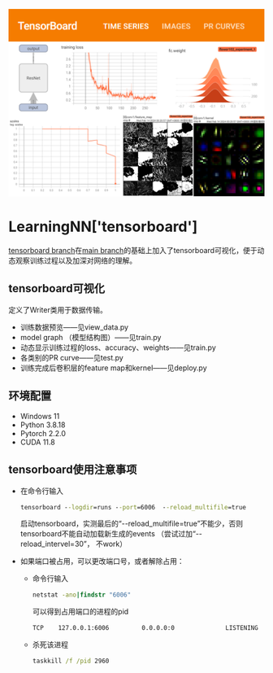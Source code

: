 ![cover](/images/cover.png "cover")

# LearningNN['tensorboard']

[tensorboard branch](https://github.com/YHt666/LearningNN/tree/tensorboard)在[main branch](https://github.com/YHt666/LearningNN)的基础上加入了tensorboard可视化，便于动态观察训练过程以及加深对网络的理解。

## tensorboard可视化

定义了Writer类用于数据传输。

* 训练数据预览——见view_data.py
* model graph （模型结构图）——见train.py
* 动态显示训练过程的loss、accuracy、weights——见train.py
* 各类别的PR curve——见test.py
* 训练完成后卷积层的feature map和kernel——见deploy.py

## 环境配置

* Windows 11
* Python 3.8.18
* Pytorch 2.2.0
* CUDA 11.8

## tensorboard使用注意事项

* 在命令行输入

    ```cmd
    tensorboard --logdir=runs --port=6006  --reload_multifile=true
    ```

    启动tensorboard，实测最后的“--reload_multifile=true”不能少，否则tensorboard不能自动加载新生成的events （尝试过加“--reload_intervel=30”， 不work）
* 如果端口被占用，可以更改端口号，或者解除占用：

  * 命令行输入

    ```cmd
    netstat -ano|findstr "6006"
    ```

    可以得到占用端口的进程的pid

    ```cmd
    TCP    127.0.0.1:6006         0.0.0.0:0              LISTENING       2960
    ```

  * 杀死该进程

    ```cmd
    taskkill /f /pid 2960
    ```
